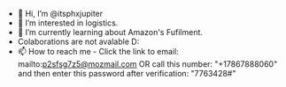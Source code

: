 - 👋 Hi, I’m @itsphxjupiter
- 👀 I’m interested in logistics.
- 🌱 I’m currently learning about Amazon's Fufilment.
- Colaborations are not avalable D:
- 📫 How to reach me - Click the link to email: mailto:p2sfsg7z5@mozmail.com OR call this number: "+17867888060" and then enter this password after verification: "7763428#"

<!---
itsphxjupiter/itsphxjupiter is a ✨ special ✨ repository because its `README.md` (this file) appears on your GitHub profile.
You can click the Preview link to take a look at your changes.
--->
